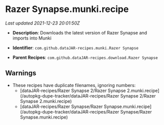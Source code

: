 # Razer Synapse.munki.recipe

_Last updated 2021-12-23 20:01:50Z_

- **Description**: Downloads the latest version of Razer Synapse and imports into Munki

- **Identifier**: `com.github.dataJAR-recipes.munki.Razer Synapse`

- **Parent Recipes**: `com.github.dataJAR-recipes.download.Razer Synapse`


## Warnings

- These recipes have duplicate filenames, ignoring numbers:
    - [dataJAR-recipes/Razer Synapse 2/Razer Synapse 2.munki.recipe](/autopkg-dupe-tracker/dataJAR-recipes/Razer Synapse 2/Razer Synapse 2.munki.recipe)
    - [dataJAR-recipes/Razer Synapse/Razer Synapse.munki.recipe](/autopkg-dupe-tracker/dataJAR-recipes/Razer Synapse/Razer Synapse.munki.recipe)
